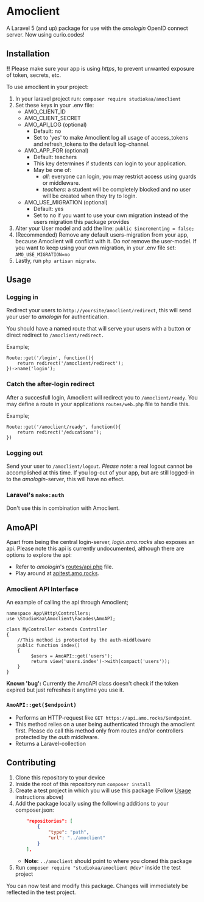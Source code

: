 # Amoclient

A Laravel 5 (and up) package for use with the _amologin_ OpenID connect server.
Now using curio.codes!

## Installation

__!!__ Please make sure your app is using _https_, to prevent unwanted exposure of token, secrets, etc.

To use amoclient in your project:

1. In your laravel project run: `composer require studiokaa/amoclient`
2. Set these keys in your .env file:
	* AMO_CLIENT_ID
	* AMO_CLIENT_SECRET
	* AMO_API_LOG (optional)
		* Default: no
		* Set to 'yes' to make Amoclient log all usage of access_tokens and refresh_tokens to the default log-channel.
	* AMO_APP_FOR (optional)
		* Default: teachers
		* This key determines if students can login to your application. 
		* May be one of:
			* _all_: everyone can login, you may restrict access using guards or middleware.
			* _teachers_: a student will be completely blocked and no user will be created when they try to login.
	* AMO_USE_MIGRATION (optional)
		* Default: yes
		* Set to no if you want to use your own migration instead of the users migration this package provides
3. Alter your User model and add the line: `public $incrementing = false;`
4. (Recommended) Remove any default users-migration from your app, because Amoclient will conflict with it. Do _not_ remove the user-model. If you want to keep using your own migration, in your .env file set: `AMO_USE_MIGRATION=no`
5. Lastly, run `php artisan migrate`.


## Usage

### Logging in
Redirect your users to `http://yoursite/amoclient/redirect`, this will send your user to _amologin_ for authentication.

You should have a named route that will serve your users with a button or direct redirect to `/amoclient/redirect.`

Example;
```
Route::get('/login', function(){
	return redirect('/amoclient/redirect');
})->name('login');

```

### Catch the after-login redirect
After a succesfull login, Amoclient will redirect you to `/amoclient/ready`. You may define a route in your applications `routes/web.php` file to handle this.

Example;
```
Route::get('/amoclient/ready', function(){
	return redirect('/educations');
})
```

### Logging out
Send your user to `/amoclient/logout`.
_Please note:_ a real logout cannot be accomplished at this time. If you log-out of your app, but are still logged-in to the _amologin_-server, this will have no effect.


### Laravel's `make:auth`
Don't use this in combination with Amoclient.


## AmoAPI

Apart from being the central login-server, _login.amo.rocks_ also exposes an api. Please note this api is currently undocumented, although there are options to explore the api:
* Refer to _amologin_'s [routes/api.php](https://github.com/StudioKaa/amologin/blob/master/routes/api.php) file.
* Play around at [apitest.amo.rocks](https://apitest.amo.rocks/).

### Amoclient API Interface

An example of calling the api through Amoclient;
```
namespace App\Http\Controllers;
use \StudioKaa\Amoclient\Facades\AmoAPI;

class MyController extends Controller
{
	//This method is protected by the auth-middleware
	public function index()
	{
		 $users = AmoAPI::get('users');
		 return view('users.index')->with(compact('users'));
	}
}

```

**Known 'bug':** Currently the AmoAPI class doesn't check if the token expired but just refreshes it anytime you use it.

### `AmoAPI::get($endpoint)`
* Performs an HTTP-request like `GET https://api.amo.rocks/$endpoint`.
* This method relies on a user being authenticated through the amoclient first. Please do call this method only from routes and/or controllers protected by the _auth_ middlware.
* Returns a Laravel-collection


## Contributing

1. Clone this repository to your device
2. Inside the root of this repository run `composer install`
3. Create a test project in which you will use this package (Follow [Usage](#usage) instructions above)
4. Add the package locally using the following additions to your composer.json:
	```json
		"repositories": [
			{
				"type": "path",
				"url": "../amoclient"
			}
		],
	```
	* **Note:** `../amoclient` should point to where you cloned this package
5. Run `composer require "studiokaa/amoclient @dev"` inside the test project

You can now test and modify this package. Changes will immediately be reflected in the test project.
